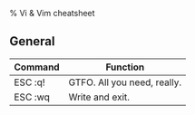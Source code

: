 % Vi & Vim cheatsheet

## General

|**Command**|**Function**|
|-|-|
|ESC :q!|GTFO. All you need, really.|
|ESC :wq|Write and exit.|
